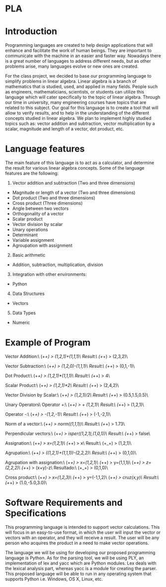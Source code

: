 # PLA

# Introduction

Programming languages are created to help design applications that will enhance and facilitate the work of human beings. 
They are important to communicate with the machine in an easier and faster way. Nowadays there is a great number of 
languages to address different needs, but as other problems arise, many languages evolve or new ones are created.

For the class project, we decided to base our programming language to simplify problems in linear algebra. Linear
algebra is a branch of mathematics that is studied, used, and applied in many fields. People such as engineers, 
mathematicians, scientists, or students can utilize this language which will cater specifically to the topic of linear
algebra. Through our time in university, many engineering courses have topics that are related to this subject.
Our goal for this language is to create a tool that will allow to verify results, and to help in the understanding
of the different concepts studied in linear algebra. We plan to implement highly studied topics such as: vector 
addition and subtraction, vector multiplication by a scalar, magnitude and length of a vector, dot product, etc.

# Language features

The main feature of this language is to act as a calculator, and determine the result for various linear algebra concepts.
Some of the language features are the following:

1. Vector addition and subtraction (Two and three dimensions)

- Magnitude or length of a vector (Two and three dimensions)
- Dot product (Two and three dimensions)
- Cross product (Three dimensions)
- Angle between two vectors
- Orthogonality of a vector
- Scalar product
- Vector division by scalar
- Unary operations
- Determinant
- Variable assignment
- Agroupation with assignment

2. Basic arithmetic

- Addition, subtraction, multiplication, division

3. Integration with other environments:

- Python

4. Data Structures

- Vectors

5. Data Types

- Numeric

# Example of Program

Vector Addition:\\
(+_+) > (1,2,1)+(1,1,1)\\
Result:\\
(+_+) > (2,3,2)\\

Vector Subtraction:\\
(+_+) > (1,2,0)-(1,1,1)\\
Result:\\
(+_+) > (0,1,-1)\\

Dot Product:\\
(+_+) > (1,2,1)*(1,1,1)\\
Result:\\
(+_+) > 4\\

Scalar Product:\\
(+_+) > (1,2,1)*2\\
Result:\\
(+_+) > (2,4,2)\\

Vector Division by Scalar:\\
(+_+) > (1,2,1)/2\\
Result:\\
(+_+) > (0.5,1.5,0.5)\\

Unary Operators\\
Operator +:\\
(+_+) > + (1,2,1)\\
Result:\\
(+_+) > (1,2,1)\\

Operator -:\\
(+_+) > -(1,2,-1)\\
Result:\\
(+_+) > (-1,-2,1)\\

Norm of a vector:\\
(+_+) > norm((1,1,1))\\
Result:\\
(+_+) > 1.73\\

Perpendicular vectors:\\
(+_+) > isper((1,2,1),(1,0,1))\\
Result:\\
(+_+) > false\\

Assignation:\\
(+_+) > x=(1,2,1)\\
(+_+) > x\\
Result:\\
(+_+) > (1,2,1)\\

Agrupation:\\
(+_+) > ((1,2,1)+(1,1,1))-(2,2,2)\\
Result:\\
(+_+) > (0,1,0)\\

Agrupation with assignation:\\
(+_+) > x=(1,2,1)\\
(+_+) > y=(1,1,1)\\
(+_+) > z=(2,2,2)\\
(+_+) > (x+y)-z\\
Resultado:\\
(+_+) > (0,1,0)\\

Cross product:\\
(+_+) > x=(1,2,3)\\
(+_+) > y=(-1,1,2)\\
(+_+) > cruz(x,y)\\
Result:\\
(+_+) > (1.0,-5.0,3.0)\\

# Software Requirements and Specifications

This programming language is intended to support vector calculations. This will focus in an easy-to-use
format, in which the user will input the vector or vectors with an operator, and they will receive a 
result. The user will be any person who acquires the product in a need to make vector operations.

The language we will be using for developing our proposed programming language is Python. As for the parsing 
tool, we will be using PLY, an implementation of lex and yacc which are Python modules. Lex deals with the
lexical analysis part, whereas yacc is a module for creating the parser. This proposed language will be able
to run in any operating system that supports Python i.e. Windows, OS X, Linux, etc.
